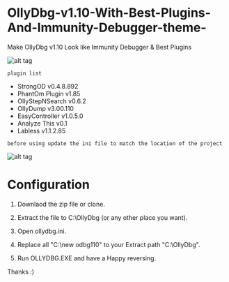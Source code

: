 # OllyDbg-v1.10-With-Best-Plugins-And-Immunity-Debugger-theme-
Make OllyDbg v1.10 Look like Immunity Debugger &amp; Best Plugins


![alt tag](https://github.com/romanzaikin/OllyDbg-v1.10-With-Best-Plugins-And-Immunity-Debugger-theme-/blob/master/ollydbg.JPG)

```plugin list```

- StrongOD v0.4.8.892
- PhantOm Plugin v1.85
- OllyStepNSearch v0.6.2
- OllyDump v3.00.110
- EasyController v1.0.5.0
- Analyze This v0.1
- Labless v1.1.2.85

```before using update the ini file to match the location of the project```

![alt tag](https://raw.githubusercontent.com/romanzaikin/OllyDbg-v1.10-With-Best-Plugins-And-Immunity-Debugger-theme-/master/odbg%20place.JPG)


Configuration
==========================
1) Downlaod the zip file or clone.

2) Extract the file to C:\OllyDbg (or any other place you want).

3) Open ollydbg.ini.

4) Replace all "C:\new odbg110" to your Extract path "C:\OllyDbg".

5) Run OLLYDBG.EXE and have a Happy reversing.


Thanks :)
